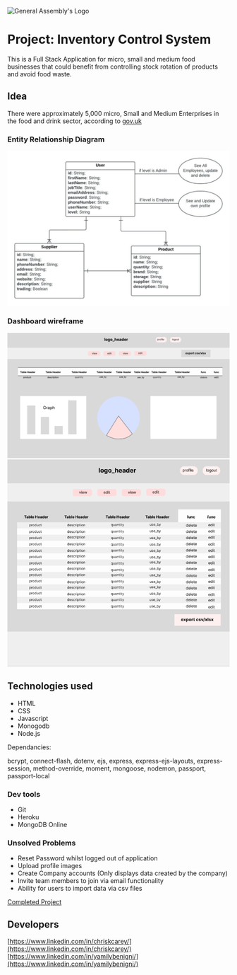 ![General Assembly's Logo](https://camo.githubusercontent.com/603ef5eae7d28900a9678ae96c6c60a9c72f8a059c328b28cf978df999cea1f8/68747470733a2f2f692e696d6775722e636f6d2f6c7a56493364382e706e67)
# Project: Inventory Control System
This is a Full Stack Application for micro, small and medium food businesses that could benefit from controlling stock rotation of products and avoid food waste.

## Idea
There were approximately 5,000 micro, Small and Medium Enterprises in the food and drink sector, according to [gov.uk](https://www.gov.uk/government/statistics/food-statistics-pocketbook/food-statistics-in-your-pocket)
### Entity Relationship Diagram
![ERD](/assets/ERD-SEI-project-2.jpg)
### Dashboard wireframe
![WireFarmes](/assets/dashboard.png)
![WireFarmes](/assets/detail.png)

## Technologies used

* HTML 
* CSS
* Javascript
* Monogodb
* Node.js

Dependancies:

bcrypt, connect-flash, dotenv, ejs, express, 
express-ejs-layouts, express-session, method-override, 
moment, mongoose, nodemon, passport, passport-local

### Dev tools

* Git
* Heroku
* MongoDB Online

### Unsolved Problems

* Reset Password whilst logged out of application 
* Upload profile images
* Create Company accounts (Only displays data created by the company)
* Invite team members to join via email functionality 
* Ability for users to import data via csv files



<a href="https://inventorycontrolsystem02.herokuapp.com/">Completed Project</a>


## Developers
[https://www.linkedin.com/in/chriskcarey/](https://www.linkedin.com/in/chriskcarey/)
[https://www.linkedin.com/in/yamilybenigni/](https://www.linkedin.com/in/yamilybenigni/)

